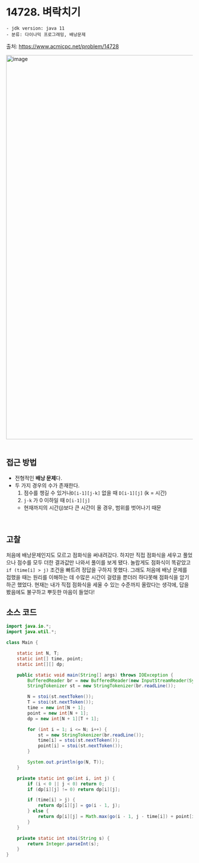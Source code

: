 # 14728. 벼락치기

    - jdk version: java 11
    - 분류: 다이나믹 프로그래밍, 배낭문제

출처: https://www.acmicpc.net/problem/14728
<br>

<img width="1038" alt="image" src="https://user-images.githubusercontent.com/56334513/173366996-061791bb-958c-4115-a994-37fe00525ed2.png">

<br>
<br>

## 접근 방법

+ 전형적인 **배낭 문제**다.
+ 두 가지 경우의 수가 존재한다.
  1. 점수를 챙길 수 있거나`D[i-1][j-k]` 없을 때 `D[i-1][j]` (k = 시간)
  2. `j-k` 가 0 이하일 때 `D[i-1][j]`
    + 현재까지의 시간(j)보다 큰 시간이 올 경우, 범위를 벗어나기 때문

<br>

## 고찰

처음에 배낭문제인지도 모르고 점화식을 써내려갔다. 하지만 직접 점화식을 세우고 풀었으나 점수를 모두 더한 결과값만 나와서 풀이를 보게 됐다. 놀랍게도 점화식이 똑같았고 `if (time[i] > j)` 조건을 빠트려 정답을 구하지 못했다. 그래도 처음에 배낭 문제를 접했을 때는 원리를 이해하는 데 수많은 시간이 걸렸을 뿐더러 하다못해 점화식을 암기하곤 했었다. 현재는 내가 직접 점화식을 세울 수 있는 수준까지 올랐다는 생각에, 답을 봤음에도 불구하고 뿌듯한 마음이 들었다!


## 소스 코드

```java
import java.io.*;
import java.util.*;

class Main {

    static int N, T;
    static int[] time, point;
    static int[][] dp;

    public static void main(String[] args) throws IOException {
        BufferedReader br = new BufferedReader(new InputStreamReader(System.in));
        StringTokenizer st = new StringTokenizer(br.readLine());

        N = stoi(st.nextToken());
        T = stoi(st.nextToken());
        time = new int[N + 1];
        point = new int[N + 1];
        dp = new int[N + 1][T + 1];

        for (int i = 1; i <= N; i++) {
            st = new StringTokenizer(br.readLine());
            time[i] = stoi(st.nextToken());
            point[i] = stoi(st.nextToken());
        }

        System.out.println(go(N, T));
    }

    private static int go(int i, int j) {
        if (i < 0 || j < 0) return 0;
        if (dp[i][j] != 0) return dp[i][j];

        if (time[i] > j) {
            return dp[i][j] = go(i - 1, j);
        } else {
            return dp[i][j] = Math.max(go(i - 1, j - time[i]) + point[i], go(i-1, j));
        }
    }

    private static int stoi(String s) {
        return Integer.parseInt(s);
    }
}
```